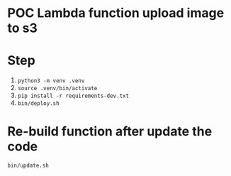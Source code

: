 # POC Lambda function upload image to s3 

 # Step 
 1. ```python3 -m venv .venv```
 2. ```source .venv/bin/activate```
 3. ```pip install -r requirements-dev.txt```
 4. ```bin/deploy.sh```

# Re-build function after update the code 
   ```bin/update.sh```

